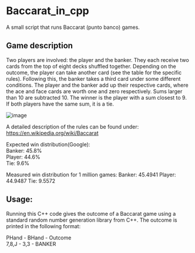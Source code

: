 # Baccarat_in_cpp
 A small script that runs Baccarat (punto banco) games.

## Game description

 Two players are involved: the player and the banker. They each receive two cards from the top of eight decks shuffled together.
 Depending on the outcome, the player can take another card (see the table for the specific rules). Following this, the banker takes
 a third card under some different conditions. The player and the banker add up their respective cards, where the ace and face cards
 are worth one and zero respectively. Sums larger than 10 are subtracted 10. The winner is the player with a sum closest to 9. If
 both players have the same sum, it is a tie.  

 ![image](https://user-images.githubusercontent.com/73791685/178543025-06d55762-c2f1-4795-aa8f-0b893da5b62f.png)
 
 A detailed description of the rules can be found under:  
 https://en.wikipedia.org/wiki/Baccarat  

 Expected win distribution(Google):  
 Banker: 45.8%  
 Player: 44.6%  
 Tie: 9.6%

 Measured win distribution for 1 million games:
 Banker: 45.4941
 Player: 44.9487
 Tie:    9.5572
## Usage:
 Running this C++ code gives the outcome of a Baccarat game using a standard
 random number generation library from C++. The outcome is printed in the
 following format:

PHand - BHand - Outcome  
7,8,J - 3,3 - BANKER
